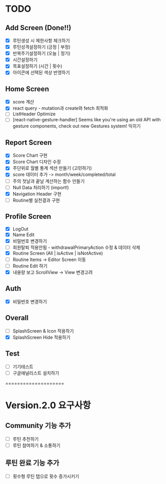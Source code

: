# TODO

## Add Screen (Done!!)

- [x] 루틴생성 시 제한사항 체크하기
- [x] 루틴성격설정하기 (긍정 | 부정)
- [x] 반복주기설정하기 (오늘 | 정기)
- [x] 시간설정하기
- [x] 목표설정하기 (시간 | 횟수)
- [x] 아이콘에 선택된 색상 반영하기

## Home Screen

- [x] score 계산
- [x] react query - mutation과 create와 fetch 최적화
- [ ] ListHeader Optimize
- [ ] [react-native-gesture-handler] Seems like you're using an old API with gesture components, check out new Gestures system! 익히기

## Report Screen

- [x] Score Chart 구현
- [x] Score Chart 디자인 수정
- [x] 주단위로 월별 통계 섹션 만들기 (고민하기)
- [x] score 데이터 추가 -> month/week/completed/total
- [ ] 주의 첫날과 끝날 계산하는 함수 만들기
- [ ] Null Data 처리하기 (import!)
- [x] Navigation Header 구현
- [ ] Routine별 실천결과 구현

## Profile Screen

- [x] LogOut
- [x] Name Edit
- [x] 비밀번호 변경하기
- [ ] 회원탈퇴 적용안됨 - withdrawalPrimaryAction 수정 & 데이터 삭제
- [x] Routine Screen (All | isActive | isNotActive)
- [ ] Routine Items -> Editor Screen 이동
- [ ] Routine Edit 하기
- [x] 내용량 보고 ScrollView -> View 변경고려

## Auth

- [x] 비밀번호 변경하기

## Overall

- [ ] SplashScreen & Icon 적용하기
- [x] SplashScreen Hide 적용하기

## Test

- [ ] 기기테스트
- [ ] 구글애널리스트 설치하기

====================

# Version.2.0 요구사항

## Community 기능 추가

- [ ] 루틴 추천하기
- [ ] 루틴 참여하기 & 소통하기

## 루틴 완료 기능 추가

- [ ] 횟수형 루틴 탭으로 횟수 증가시키기
